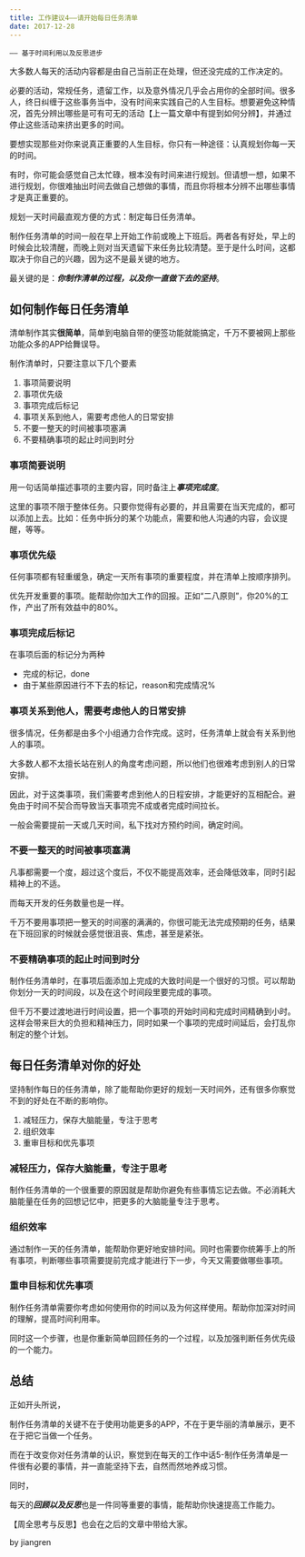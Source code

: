 ```yaml
---
title: 工作建议4——请开始每日任务清单
date: 2017-12-28
---
```

    —— 基于时间利用以及反思进步

大多数人每天的活动内容都是由自己当前正在处理，但还没完成的工作决定的。

必要的活动，常规任务，遗留工作，以及意外情况几乎会占用你的全部时间。很多人，终日纠缠于这些事务当中，没有时间来实践自己的人生目标。想要避免这种情况，首先分辨出哪些是可有可无的活动【上一篇文章中有提到如何分辨】，并通过停止这些活动来挤出更多的时间。

要想实现那些对你来说真正重要的人生目标，你只有一种途径：认真规划你每一天的时间。

有时，你可能会感觉自己太忙碌，根本没有时间来进行规划。但请想一想，如果不进行规划，你很难抽出时间去做自己想做的事情，而且你将根本分辨不出哪些事情才是真正重要的。

规划一天时间最直观方便的方式：制定每日任务清单。

制作任务清单的时间一般在早上开始工作前或晚上下班后。两者各有好处，早上的时候会比较清醒，而晚上则对当天遗留下来任务比较清楚。至于是什么时间，这都取决于你自己的兴趣，因为这不是最关键的地方。

最关键的是：***你制作清单的过程，以及你一直做下去的坚持***。

## 如何制作每日任务清单

清单制作其实**很简单**，简单到电脑自带的便签功能就能搞定，千万不要被网上那些功能众多的APP给舞误导。

制作清单时，只要注意以下几个要素

1. 事项简要说明
2. 事项优先级
3. 事项完成后标记
4. 事项关系到他人，需要考虑他人的日常安排
5. 不要一整天的时间被事项塞满
6. 不要精确事项的起止时间到时分

### 事项简要说明

用一句话简单描述事项的主要内容，同时备注上***事项完成度***。

这里的事项不限于整体任务。只要你觉得有必要的，并且需要在当天完成的，都可以添加上去。比如：任务中拆分的某个功能点，需要和他人沟通的内容，会议提醒，等等。

### 事项优先级

任何事项都有轻重缓急，确定一天所有事项的重要程度，并在清单上按顺序排列。

优先开发重要的事项。能帮助你加大工作的回报。正如“二八原则”，你20%的工作，产出了所有效益中的80%。

### 事项完成后标记

在事项后面的标记分为两种

- 完成的标记，done
- 由于某些原因进行不下去的标记，reason和完成情况%

### 事项关系到他人，需要考虑他人的日常安排

很多情况，任务都是由多个小组通力合作完成。这时，任务清单上就会有关系到他人的事项。

大多数人都不太擅长站在别人的角度考虑问题，所以他们也很难考虑到别人的日常安排。

因此，对于这类事项，我们需要考虑到他人的日程安排，才能更好的互相配合。避免由于时间不契合而导致当天事项完不成或者完成时间拉长。

一般会需要提前一天或几天时间，私下找对方预约时间，确定时间。

### 不要一整天的时间被事项塞满

凡事都需要一个度，超过这个度后，不仅不能提高效率，还会降低效率，同时引起精神上的不适。

而每天开发的任务数量也是一样。

千万不要用事项把一整天的时间塞的满满的，你很可能无法完成预期的任务，结果在下班回家的时候就会感觉很沮丧、焦虑，甚至是紧张。

### 不要精确事项的起止时间到时分

制作任务清单时，在事项后面添加上完成的大致时间是一个很好的习惯。可以帮助你划分一天的时间段，以及在这个时间段里要完成的事项。

但千万不要过渡地进行时间设置，把一个事项的开始时间和完成时间精确到小时。这样会带来巨大的负担和精神压力，同时如果一个事项的完成时间延后，会打乱你制定的整个计划。

## 每日任务清单对你的好处

坚持制作每日的任务清单，除了能帮助你更好的规划一天时间外，还有很多你察觉不到的好处在不断的影响你。

1. 减轻压力，保存大脑能量，专注于思考
2. 组织效率
3. 重审目标和优先事项

### 减轻压力，保存大脑能量，专注于思考

制作任务清单的一个很重要的原因就是帮助你避免有些事情忘记去做。不必消耗大脑能量在任务的回想记忆中，把更多的大脑能量专注于思考。

### 组织效率

通过制作一天的任务清单，能帮助你更好地安排时间。同时也需要你统筹手上的所有事项，判断哪些事项需要提前完成才能进行下一步，今天又需要做哪些事项。

### 重申目标和优先事项

制作任务清单需要你考虑如何使用你的时间以及为何这样使用。帮助你加深对时间的理解，提高时间利用率。

同时这一个步骤，也是你重新简单回顾任务的一个过程，以及加强判断任务优先级的一个能力。

## 总结

正如开头所说，

制作任务清单的关键不在于使用功能更多的APP，不在于更华丽的清单展示，更不在于把它当做一个任务。

而在于改变你对任务清单的认识，察觉到在每天的工作中话5-制作任务清单是一件很有必要的事情，并一直能坚持下去，自然而然地养成习惯。

同时，

每天的***回顾以及反思***也是一件同等重要的事情，能帮助你快速提高工作能力。

【周全思考与反思】也会在之后的文章中带给大家。

by jiangren